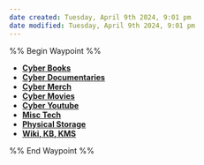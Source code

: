 ```yaml
---
date created: Tuesday, April 9th 2024, 9:01 pm
date modified: Tuesday, April 9th 2024, 9:01 pm
---
```

%% Begin Waypoint %%
- **[Cyber Books](./Cyber%20Books/Cyber%20Books.md)**
- **[Cyber Documentaries](./Cyber%20Documentaries/Cyber%20Documentaries.md)**
- **[Cyber Merch](./Cyber%20Merch/Cyber%20Merch.md)**
- **[Cyber Movies](./Cyber%20Movies/Cyber%20Movies.md)**
- **[Cyber Youtube](./Cyber%20Youtube/Cyber%20Youtube.md)**
- **[Misc Tech](./Misc%20Tech/Misc%20Tech.md)**
- **[Physical Storage](./Physical%20Storage/Physical%20Storage.md)**
- **[Wiki, KB, KMS](./Wiki,%20KB,%20KMS/Wiki,%20KB,%20KMS.md)**

%% End Waypoint %%